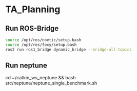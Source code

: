 # TA_Planning


## Run ROS-Bridge
```bash
source /opt/ros/noetic/setup.bash
source /opt/ros/foxy/setup.bash
ros2 run ros1_bridge dynamic_bridge --bridge-all-topics
```


## Run neptune
cd ~/catkin_ws_neptune && bash src/neptune/neptune_single_benchmark.sh

